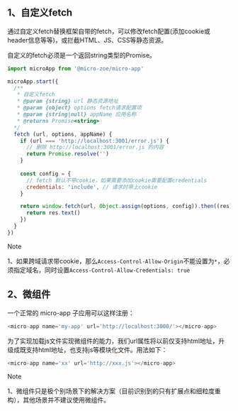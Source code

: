 ## 1、自定义fetch
通过自定义fetch替换框架自带的fetch，可以修改fetch配置(添加cookie或header信息等等)，或拦截HTML、JS、CSS等静态资源。

自定义的fetch必须是一个返回string类型的Promise。

```js
import microApp from '@micro-zoe/micro-app'

microApp.start({
  /**
   * 自定义fetch
   * @param {string} url 静态资源地址
   * @param {object} options fetch请求配置项
   * @param {string|null} appName 应用名称
   * @returns Promise<string>
  */
  fetch (url, options, appName) {
    if (url === 'http://localhost:3001/error.js') {
      // 删除 http://localhost:3001/error.js 的内容
      return Promise.resolve('')
    }
    
    const config = {
      // fetch 默认不带cookie，如果需要添加cookie需要配置credentials
      credentials: 'include', // 请求时带上cookie
    }

    return window.fetch(url, Object.assign(options, config)).then((res) => {
      return res.text()
    })
  }
})
```

> [!NOTE]
> 1、如果跨域请求带cookie，那么`Access-Control-Allow-Origin`不能设置为`*`，必须指定域名，同时设置`Access-Control-Allow-Credentials: true`

## 2、微组件

一个正常的 micro-app 子应用可以这样注册：

```js
<micro-app name='my-app' url='http://localhost:3000/'></micro-app>
```

为了实现加载js文件实现微组件的能力，我们url属性将以前仅支持html地址，升级成既支持html地址，也支持js等模块化文件。用法如下：

```js
<micro-app name='xx' url='http://xxx.js'></micro-app>
```

> [!NOTE]
> 1、微组件只是极个别场景下的解决方案（目前识别到的只有扩展点和细粒度重构），其他场景并不建议使用微组件。
